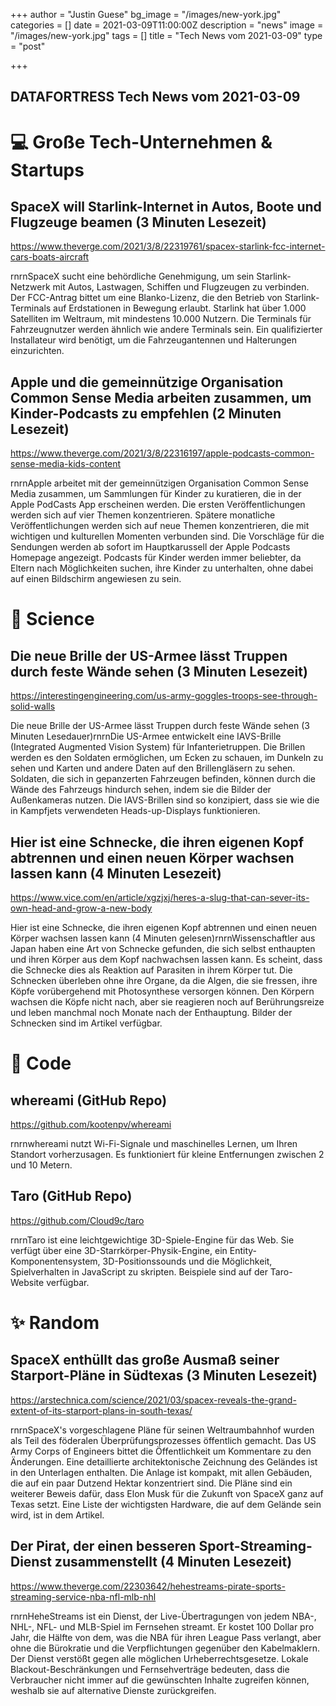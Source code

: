 +++
author = "Justin Guese"
bg_image = "/images/new-york.jpg"
categories = []
date = 2021-03-09T11:00:00Z
description = "news"
image = "/images/new-york.jpg"
tags = []
title = "Tech News vom 2021-03-09"
type = "post"

+++

        
## DATAFORTRESS Tech News vom 2021-03-09

# 💻 Große Tech-Unternehmen & Startups

## SpaceX will Starlink-Internet in Autos, Boote und Flugzeuge beamen (3 Minuten Lesezeit)

https://www.theverge.com/2021/3/8/22319761/spacex-starlink-fcc-internet-cars-boats-aircraft

rnrnSpaceX sucht eine behördliche Genehmigung, um sein Starlink-Netzwerk mit Autos, Lastwagen, Schiffen und Flugzeugen zu verbinden. Der FCC-Antrag bittet um eine Blanko-Lizenz, die den Betrieb von Starlink-Terminals auf Erdstationen in Bewegung erlaubt. Starlink hat über 1.000 Satelliten im Weltraum, mit mindestens 10.000 Nutzern. Die Terminals für Fahrzeugnutzer werden ähnlich wie andere Terminals sein. Ein qualifizierter Installateur wird benötigt, um die Fahrzeugantennen und Halterungen einzurichten.

## Apple und die gemeinnützige Organisation Common Sense Media arbeiten zusammen, um Kinder-Podcasts zu empfehlen (2 Minuten Lesezeit)

https://www.theverge.com/2021/3/8/22316197/apple-podcasts-common-sense-media-kids-content

rnrnApple arbeitet mit der gemeinnützigen Organisation Common Sense Media zusammen, um Sammlungen für Kinder zu kuratieren, die in der Apple PodCasts App erscheinen werden. Die ersten Veröffentlichungen werden sich auf vier Themen konzentrieren. Spätere monatliche Veröffentlichungen werden sich auf neue Themen konzentrieren, die mit wichtigen und kulturellen Momenten verbunden sind. Die Vorschläge für die Sendungen werden ab sofort im Hauptkarussell der Apple Podcasts Homepage angezeigt. Podcasts für Kinder werden immer beliebter, da Eltern nach Möglichkeiten suchen, ihre Kinder zu unterhalten, ohne dabei auf einen Bildschirm angewiesen zu sein.

# 🧪 Science

## Die neue Brille der US-Armee lässt Truppen durch feste Wände sehen (3 Minuten Lesezeit)

https://interestingengineering.com/us-army-goggles-troops-see-through-solid-walls

Die neue Brille der US-Armee lässt Truppen durch feste Wände sehen (3 Minuten Lesedauer)rnrnDie US-Armee entwickelt eine IAVS-Brille (Integrated Augmented Vision System) für Infanterietruppen. Die Brillen werden es den Soldaten ermöglichen, um Ecken zu schauen, im Dunkeln zu sehen und Karten und andere Daten auf den Brillengläsern zu sehen. Soldaten, die sich in gepanzerten Fahrzeugen befinden, können durch die Wände des Fahrzeugs hindurch sehen, indem sie die Bilder der Außenkameras nutzen. Die IAVS-Brillen sind so konzipiert, dass sie wie die in Kampfjets verwendeten Heads-up-Displays funktionieren.

## Hier ist eine Schnecke, die ihren eigenen Kopf abtrennen und einen neuen Körper wachsen lassen kann (4 Minuten Lesezeit)

https://www.vice.com/en/article/xgzjxj/heres-a-slug-that-can-sever-its-own-head-and-grow-a-new-body

Hier ist eine Schnecke, die ihren eigenen Kopf abtrennen und einen neuen Körper wachsen lassen kann (4 Minuten gelesen)rnrnWissenschaftler aus Japan haben eine Art von Schnecke gefunden, die sich selbst enthaupten und ihren Körper aus dem Kopf nachwachsen lassen kann. Es scheint, dass die Schnecke dies als Reaktion auf Parasiten in ihrem Körper tut. Die Schnecken überleben ohne ihre Organe, da die Algen, die sie fressen, ihre Köpfe vorübergehend mit Photosynthese versorgen können. Den Körpern wachsen die Köpfe nicht nach, aber sie reagieren noch auf Berührungsreize und leben manchmal noch Monate nach der Enthauptung. Bilder der Schnecken sind im Artikel verfügbar.

# 💾 Code

## whereami (GitHub Repo)

https://github.com/kootenpv/whereami

rnrnwhereami nutzt Wi-Fi-Signale und maschinelles Lernen, um Ihren Standort vorherzusagen. Es funktioniert für kleine Entfernungen zwischen 2 und 10 Metern.

## Taro (GitHub Repo)

https://github.com/Cloud9c/taro

rnrnTaro ist eine leichtgewichtige 3D-Spiele-Engine für das Web. Sie verfügt über eine 3D-Starrkörper-Physik-Engine, ein Entity-Komponentensystem, 3D-Positionssounds und die Möglichkeit, Spielverhalten in JavaScript zu skripten. Beispiele sind auf der Taro-Website verfügbar.

# ✨ Random

## SpaceX enthüllt das große Ausmaß seiner Starport-Pläne in Südtexas (3 Minuten Lesezeit)

https://arstechnica.com/science/2021/03/spacex-reveals-the-grand-extent-of-its-starport-plans-in-south-texas/

rnrnSpaceX's vorgeschlagene Pläne für seinen Weltraumbahnhof wurden als Teil des föderalen Überprüfungsprozesses öffentlich gemacht. Das US Army Corps of Engineers bittet die Öffentlichkeit um Kommentare zu den Änderungen. Eine detaillierte architektonische Zeichnung des Geländes ist in den Unterlagen enthalten. Die Anlage ist kompakt, mit allen Gebäuden, die auf ein paar Dutzend Hektar konzentriert sind. Die Pläne sind ein weiterer Beweis dafür, dass Elon Musk für die Zukunft von SpaceX ganz auf Texas setzt. Eine Liste der wichtigsten Hardware, die auf dem Gelände sein wird, ist in dem Artikel.

## Der Pirat, der einen besseren Sport-Streaming-Dienst zusammenstellt (4 Minuten Lesezeit)

https://www.theverge.com/22303642/hehestreams-pirate-sports-streaming-service-nba-nfl-mlb-nhl

rnrnHeheStreams ist ein Dienst, der Live-Übertragungen von jedem NBA-, NHL-, NFL- und MLB-Spiel im Fernsehen streamt. Er kostet 100 Dollar pro Jahr, die Hälfte von dem, was die NBA für ihren League Pass verlangt, aber ohne die Bürokratie und die Verpflichtungen gegenüber den Kabelmaklern. Der Dienst verstößt gegen alle möglichen Urheberrechtsgesetze. Lokale Blackout-Beschränkungen und Fernsehverträge bedeuten, dass die Verbraucher nicht immer auf die gewünschten Inhalte zugreifen können, weshalb sie auf alternative Dienste zurückgreifen.
